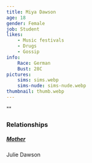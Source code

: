 ```yaml
---
title: Miya Dawson
age: 18
gender: Female
job: Student
likes: 
    - Music festivals
    - Drugs
    - Gossip
info:
    Race: German
    Bust: 28C
pictures:
    sims: sims.webp
    sims-nude: sims-nude.webp
thumbnail: thumb.webp
---
```


""



### Relationships

##### [Mother](/characters/Julie-Dawson)

Julie Dawson
